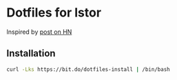 # Dotfiles for lstor

Inspired by [post on HN](https://news.ycombinator.com/item?id=11070797)

## Installation

```bash
curl -Lks https://bit.do/dotfiles-install | /bin/bash
```



